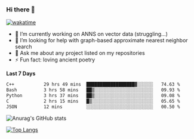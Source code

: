 ### Hi there 👋

[![wakatime](https://wakatime.com/badge/user/8906da98-c623-4aff-ac00-99cb42e09b38.svg)](https://wakatime.com/@8906da98-c623-4aff-ac00-99cb42e09b38)

- 🔭 I’m currently working on ANNS on vector data (struggling...)
- 🤔 I’m looking for help with graph-based approximate nearest neighbor search
- 💬 Ask me about any project listed on my repositories
- ⚡ Fun fact: loving ancient poetry


**Last 7 Days**
<!--START_SECTION:waka-->

```txt
C++           29 hrs 49 mins  ██████████████████▓░░░░░░   74.63 %
Bash          3 hrs 58 mins   ██▒░░░░░░░░░░░░░░░░░░░░░░   09.93 %
Python        3 hrs 37 mins   ██▒░░░░░░░░░░░░░░░░░░░░░░   09.08 %
C             2 hrs 15 mins   █▒░░░░░░░░░░░░░░░░░░░░░░░   05.65 %
JSON          12 mins         ░░░░░░░░░░░░░░░░░░░░░░░░░   00.50 %
```

<!--END_SECTION:waka-->

![Anurag's GitHub stats](https://github-readme-stats.vercel.app/api?username=matchyc&count_private=true&show_icons=true&theme=vue)

[![Top Langs](https://github-readme-stats.vercel.app/api/top-langs/?username=matchyc&langs_count=4&&hide=perl,raku,html,javascript,shell,roff,prolog)](https://github.com/anuraghazra/github-readme-stats)

